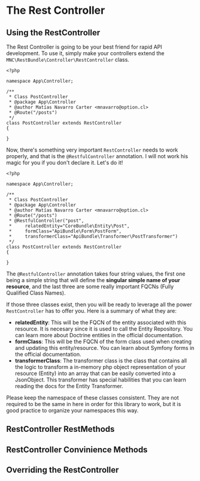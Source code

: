 The Rest Controller
===================

## Using the RestController
The Rest Controller is going to be your best friend for rapid API development. To
use it, simply make your controllers extend the `MNC\RestBundle\Controller\RestController`
class.

    <?php
    
    namespace App\Controller;
    
    /**
     * Class PostController
     * @package App\Controller
     * @author Matías Navarro Carter <mnavarro@option.cl>
     * @Route("/posts")
     */
    class PostController extends RestController
    {
        
    }

Now, there's something very important `RestController` needs to work properly, and that is
the `@RestfulController` annotation. I will not work his magic for you if you don't
declare it. Let's do it!

    <?php
        
    namespace App\Controller;
    
    /**
     * Class PostController
     * @package App\Controller
     * @author Matías Navarro Carter <mnavarro@option.cl>
     * @Route("/posts")
     * @RestfulController("post", 
     *     relatedEntity="CoreBundle\Entity\Post", 
     *     formClass="ApiBundle\Form\PostForm", 
     *     transformerClass="ApiBundle\Transformer\PostTransformer")
     */
    class PostController extends RestController
    {
        
    }
    
The `@RestfulController` annotation takes four string values, the first one being a simple
string that will define the **singular simple name of your resource**, and the last three
are some really important FQCNs (Fully Qualified Class Names).

If those three classes exist, then you will be ready to leverage all the power 
`RestController` has to offer you. Here is a summary of what they are:

- **relatedEntity**: This will be the FQCN of the entity associated with this resource. It is
necesary since it is used to call the Entity Repository. You can learn more about Doctrine entities
in the official documentation.
- **formClass**: This will be the FQCN of the form class used when creating and updating 
this entity/resource. You can learn about Symfony forms in the official documentation.
- **transformerClass**: The transformer class is the class that contains all the logic
to transform a in-memory php object representation of your resource (Entity) into an
array that can be easily converted into a JsonObject. This transformer has special habilities
that you can learn reading the docs for the Entity Transformer.

Please keep the namespace of these classes consistent. They are not required to be the same
in here in order for this library to work, but it is good practice to organize your namespaces
this way.

## RestController RestMethods

## RestController Convinience Methods

## Overriding the RestController